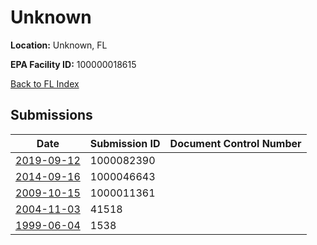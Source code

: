 # Unknown

**Location:** Unknown, FL

**EPA Facility ID:** 100000018615

[Back to FL Index](../../index.md)

## Submissions

| Date | Submission ID | Document Control Number |
|------|--------------|-------------------------|
| [2019-09-12](submissions/1000082390.md) | 1000082390 |  |
| [2014-09-16](submissions/1000046643.md) | 1000046643 |  |
| [2009-10-15](submissions/1000011361.md) | 1000011361 |  |
| [2004-11-03](submissions/41518.md) | 41518 |  |
| [1999-06-04](submissions/1538.md) | 1538 |  |
